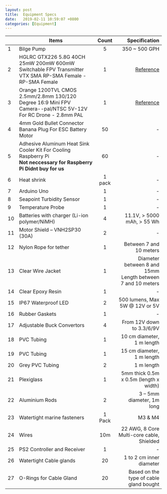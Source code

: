 ```yaml
---
layout: post
title:  Equipment Specs
date:   2019-02-11 10:59:07 +0800
categories: [Equipment]
---
```


|  | Items         | Count         | Specification  |
|--| ------------- |:-------------:| -----:         |
|1 | Bilge Pump    | 5             | 350 ~ 500 GPH  |
|2 | HGLRC GTX226 5.8G 40CH 25mW 200mW 600mW Switchable FPV Transmitter VTX SMA RP-SMA Female - RP-SMA Female | 1 |[Reference](https://sea.banggood.com/GTX226-5_8G-40CH-25mW-200mW-600mW-Switchable-Transmitter-with-SMARP-SMA-Female-Antenna-Connector-p-1118511.html?rmmds=search&ID=516467&cur_warehouse=CN)|
|3 | Orange 1200TVL CMOS 2.5mm/2.8mm 130/120 Degree 16:9 Mini FPV Camera--pal/NTSC 5V-12V For RC Drone - 2.8mm PAL | 1 | [Reference](https://www.banggood.com/Orange-1200TVL-2_5mm2_8mm-130120-Degree-Mini-FPV-Camera-PALNTSC-5V-12V-For-Micro-Racer-Quadcopter-p-1150403.html?rmmds=search&ID=51789644070&cur_warehouse=CN)|
|4 | 4mm Gold Bullet Connector Banana Plug For ESC Battery Motor | 50 | - |
|5 | Adhesive Aluminum Heat Sink Cooler Kit For Cooling Raspberry Pi<br> **Not neccessary for Raspberry Pi** **Didnt buy for us**| 60 |  -   |
|6 | Heat shrink   | 1 pack | -   |
|7 | Arduino Uno      | 1 | -  |
|8 | Seapoint Turbidity Sensor  | 1 | -  |
|9 | Temperature Probe | 1 | -         |
|10| Batteries with charger (Li-ion polymer/NiMH)      | 4 | 11.1V, > 5000 mAh, > 55 Wh |
|11| Motor Shield – VNH2SP30 (30A)  | 2 | -   |
|12| Nylon Rope for tether     | 1 | Between 7 and 10 meters  |
|13| Clear Wire Jacket      | 1 |Diameter between 8 and 15mm <br>Length between 7 and 10 meters|
|14| Clear Epoxy Resin      | 1 | -          |
|15| IP67 Waterproof LED    | 2 | 500 lumens, Max 5W @ 12V or 5V          |
|16| Rubber Gaskets    | 1|   -     |
|17| Adjustable Buck Convertors     | 4 | From 12V down to 3.3/6/9V    |
|18| PVC Tubing     | 1 | 10 cm diameter, 1 m length        |
|19| PVC Tubing     | 1 | 15 cm diameter, 1 m length        |
|20| Grey PVC Tubing     | 2 | 1 m length        |
|21| Plexiglass     | 1 | 5mm thick 0.5m x 0.5m (length x width) |
|22| Aluminium Rods     | 2 | 3 – 5mm diameter, 1m long       |
|23| Watertight marine fasteners  | 1 Pack | M3 & M4       |
|24| Wires     | 10m | 22 AWG, 8 Core Multi-core cable, Shielded        |
|25| PS2 Controller and Receiver     | 1 | -        |
|26| Watertight Cable glands     | 20 | 1 to 2 cm inner diameter        |
|27| O-Rings for Cable Gland    | 20 | Based on the type of cable gland bought       |

  
